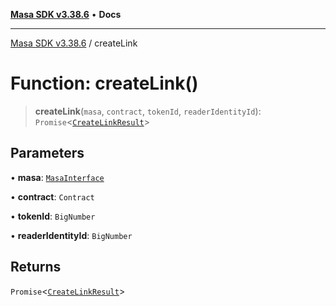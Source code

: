 [**Masa SDK v3.38.6**](../README.md) • **Docs**

***

[Masa SDK v3.38.6](../globals.md) / createLink

# Function: createLink()

> **createLink**(`masa`, `contract`, `tokenId`, `readerIdentityId`): `Promise`\<[`CreateLinkResult`](../type-aliases/CreateLinkResult.md)\>

## Parameters

• **masa**: [`MasaInterface`](../interfaces/MasaInterface.md)

• **contract**: `Contract`

• **tokenId**: `BigNumber`

• **readerIdentityId**: `BigNumber`

## Returns

`Promise`\<[`CreateLinkResult`](../type-aliases/CreateLinkResult.md)\>
